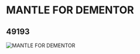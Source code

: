 # MANTLE FOR DEMENTOR
## 49193
![MANTLE FOR DEMENTOR](https://lc-www-live-s.legocdn.com/media/bricks/5/2/4221720.jpg)